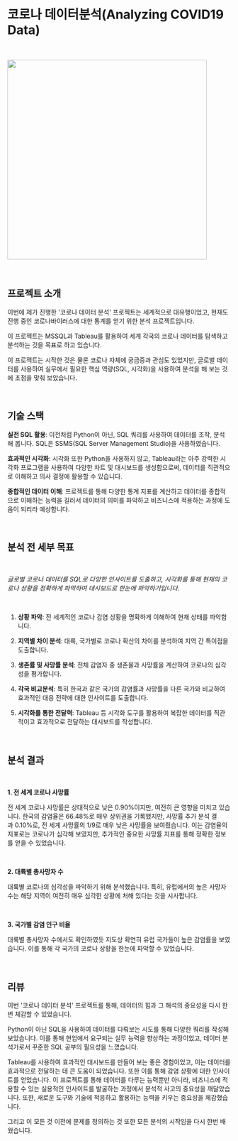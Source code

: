 # 코로나 데이터분석(Analyzing COVID19 Data)

<br>

<code><img height = "450"
src = https://github.com/siilver94/Analyzing-COVID19-Data/assets/57824945/cc6ce195-ed02-46cb-a536-55361a185062></code>

<br/>

## 프로젝트 소개

이번에 제가 진행한 '코로나 데이터 분석' 프로젝트는 세계적으로 대유행이었고, 현재도 진행 중인 코로나바이러스에 대한 통계를 얻기 위한 분석 프로젝트입니다.

이 프로젝트는  MSSQL과 Tableau를 활용하여 세계 각국의 코로나 데이터를 탐색하고 분석하는 것을 목표로 하고 있습니다.

이 프로젝트는 시작한 것은 물론 코로나 자체에 궁금증과 관심도 있었지만, 글로벌 데이터를 사용하여 실무에서 필요한 핵심 역량(SQL, 시각화)을 사용하여 분석을 해 보는 것에 초점을 맞춰 보았습니다.

<br/>


## 기술 스택

**실전 SQL 활용**: 이전처럼 Python이 아닌, SQL 쿼리를 사용하여 데이터를 조작, 분석해 봅니다. SQL은 SSMS(SQL Server Management Studio)을 사용하였습니다.


**효과적인 시각화**: 시각화 또한 Python을 사용하지 않고, Tableau라는 아주 강력한 시각화 프로그램을 사용하여 다양한 차트 및 대시보드를 생성함으로써, 데이터를 직관적으로 이해하고 의사 결정에 활용할 수 있습니다.

**종합적인 데이터 이해**: 프로젝트를 통해 다양한 통계 지표를 계산하고 데이터를 종합적으로 이해하는 능력을 길러서 데이터의 의미를 파악하고 비즈니스에 적용하는 과정에 도움이 되리라 예상합니다.

<br/>

## 분석 전 세부 목표

<br/>

*글로벌 코로나 데이터를 SQL로 다양한 인사이트를 도출하고, 시각화를 통해 현재의 코로나 상황을 정확하게 파악하여 대시보드로 한눈에 파악하기입니다.*

<br/>

1. **상황 파악**: 전 세계적인 코로나 감염 상황을 명확하게 이해하여 현재 상태를 파악합니다.
   
2. **지역별 차이 분석**: 대륙, 국가별로 코로나 확산의 차이를 분석하여 지역 간 특이점을 도출합니다.
   
3. **생존률 및 사망률 분석**: 전체 감염자 중 생존율과 사망률을 계산하여 코로나의 심각성을 평가합니다.
   
4. **각국 비교분석**: 특히 한국과 같은 국가의 감염률과 사망률을 다른 국가와 비교하여 효과적인 대응 전략에 대한 인사이트를 도출합니다.
   
5. **시각화를 통한 전달력**: Tableau 등 시각화 도구를 활용하여 복잡한 데이터를 직관적이고 효과적으로 전달하는 대시보드를 작성합니다.

<br/>


## 분석 결과

<br/>

**1. 전 세계 코로나 사망률**

전 세계 코로나 사망률은 상대적으로 낮은 0.90%이지만, 여전히 큰 영향을 미치고 있습니다. 한국의 감염율은 66.48%로 매우 상위권을 기록했지만, 사망률 추가 분석 결과 0.10%로, 전 세계 사망률의 1/9로 매우 낮은 사망률을 보여줬습니다.
이는 감염율의 지표로는 코로나가 심각해 보였지만, 추가적인 중요한 사망률 지표를 통해 정확한 정보를 얻을 수 있었습니다.

<br/>

**2. 대륙별 총사망자 수**

대륙별 코로나의 심각성을 파악하기 위해 분석했습니다. 특히, 유럽에서의 높은 사망자 수는 해당 지역이 여전히 매우 심각한 상황에 처해 있다는 것을 시사합니다.

<br/>

**3. 국가별 감염 인구 비율**

대륙별 총사망자 수에서도 확인하였듯 지도상 확연히 유럽 국가들이 높은 감염률을 보였습니다. 이를 통해 각 국가의 코로나 상황을 한눈에 파악할 수 있었습니다.


<br/>

## 리뷰

이번 '코로나 데이터 분석' 프로젝트를 통해, 데이터의 힘과 그 해석의 중요성을 다시 한번 체감할 수 있었습니다. 

Python이 아닌 SQL을 사용하여 데이터를 다뤄보는 시도를 통해 다양한 쿼리를 작성해 보았습니다. 이를 통해 현업에서 요구되는 실무 능력을 향상하는 과정이었고, 데이터 분석가로서 꾸준한 SQL 공부의 필요성을 느꼈습니다.

Tableau를 사용하여 효과적인 대시보드를 만들어 보는 좋은 경험이었고, 이는 데이터를 효과적으로 전달하는 데 큰 도움이 되었습니다. 또한  이를 통해 감염 상황에 대한 인사이트를 얻었습니다. 이 프로젝트를 통해 데이터를 다루는 능력뿐만 아니라, 비즈니스에 적용할 수 있는 실용적인 인사이트를 발굴하는 과정에서 분석적 사고의 중요성을 깨달았습니다. 또한, 새로운 도구와 기술에 적응하고 활용하는 능력을 키우는 중요성을 체감했습니다.

 

그리고 이 모든 것 이전에 문제를 정의하는 것 또한 모든 분석의 시작임을 다시 한번 배웠습니다.
